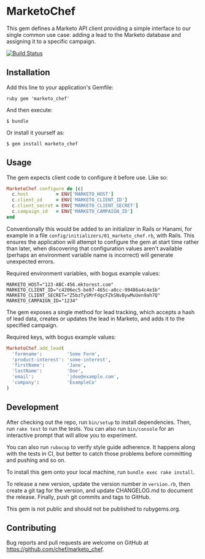 # MarketoChef

This gem defines a Marketo API client providing a simple interface to our
single common use case: adding a lead to the Marketo database and assigning it
to a specific campaign.

[![Build Status](https://travis-ci.com/chef/marketo_chef.svg?token=QMKWuXEPx23uB8JGd4tb&branch=master)](https://travis-ci.com/chef/marketo_chef)

## Installation

Add this line to your application's Gemfile:

```ruby gem 'marketo_chef' ```

And then execute:

    $ bundle

Or install it yourself as:

    $ gem install marketo_chef

## Usage

The gem expects client code to configure it before use. Like so:
```ruby
MarketoChef.configure do |c|
  c.host          = ENV['MARKETO_HOST']
  c.client_id     = ENV['MARKETO_CLIENT_ID']
  c.client_secret = ENV['MARKETO_CLIENT_SECRET']
  c.campaign_id   = ENV['MARKETO_CAMPAIGN_ID']
end
```
Conventionally this would be added to an initializer in Rails or Hanami, for
example in a file `config/initializers/01_marketo_chef.rb`, with Rails. This
ensures the application will attempt to configure the gem at start time rather
than later, when discovering that configuration values aren't available
(perhaps an environment variable name is incorrect) will generate unexpected
errors.

Required environment variables, with bogus example values:
```shell
MARKETO_HOST="123-ABC-456.mktorest.com"
MARKETO_CLIENT_ID="c4206ec5-be87-465c-a0cc-99486a4c4e1b"
MARKETO_CLIENT_SECRET="Z5bzTySMrFdgcFZkSNvBywMuUen9ah7Q"
MARKETO_CAMPAIGN_ID="1234"
```

The gem exposes a single method for lead tracking, which accepts a hash of lead
data, creates or updates the lead in Marketo, and adds it to the specified
campaign.

Required keys, with bogus example values:
```ruby
MarketoChef.add_lead(
  'formname':         'Some Form',
  'product-interest': 'some-interest',
  'firstName':        'Jane',
  'lastName':         'Doe',
  'email':            'jdoe@example.com',
  'company':          'ExampleCo'
)
```

## Development

After checking out the repo, run `bin/setup` to install dependencies. Then, run
`rake test` to run the tests. You can also run `bin/console` for an interactive
prompt that will allow you to experiment.

You can also run `rubocop` to verify style guide adherence. It happens along
with the tests in CI, but better to catch those problems before committing and
pushing and so on.

To install this gem onto your local machine, run `bundle exec rake install`.

To release a new version, update the version number in `version.rb`, then
create a git tag for the version, and update CHANGELOG.md to document the
release. Finally, push git commits and tags to GitHub.

This gem is not public and should not be published to rubygems.org.

## Contributing

Bug reports and pull requests are welcome on GitHub at
https://github.com/chef/marketo_chef.
